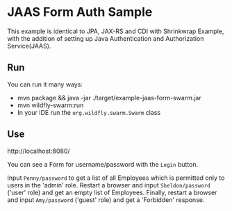# JAAS Form Auth Sample

This example is identical to JPA, JAX-RS and CDI with Shrinkwrap Example,
with the addition of setting up Java Authentication and Authorization Service(JAAS).

## Run

You can run it many ways:

* mvn package && java -jar ./target/example-jaas-form-swarm.jar
* mvn wildfly-swarm:run
* In your IDE run the `org.wildfly.swarm.Swarm` class

## Use

http://localhost:8080/

You can see a Form for username/password with the `Login` button.

Input `Penny/password` to get a list of all Employees which is permitted only to users in the 'admin' role.
Restart a browser and input `Sheldon/password` ('user' role) and get an empty list of Employees.
Finally, restart a browser and input `Amy/password` ('guest' role) and get a 'Forbidden' response.


